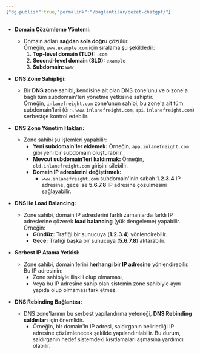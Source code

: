 ```yaml
---
{"dg-publish":true,"permalink":"/baglantilar/oezet-chatgpt/"}
---
```


- **Domain Çözümleme Yöntemi:**
    
    - Domain adları **sağdan sola doğru** çözülür.  
        Örneğin, `www.example.com` için sıralama şu şekildedir:
        1. **Top-level domain (TLD):** `.com`
        2. **Second-level domain (SLD):** `example`
        3. **Subdomain:** `www`
- **DNS Zone Sahipliği:**
    
    - Bir **DNS zone** sahibi, kendisine ait olan DNS zone'unu ve o zone'a bağlı tüm subdomain'leri yönetme yetkisine sahiptir.  
        Örneğin, `inlanefreight.com` zone'unun sahibi, bu zone'a ait tüm subdomain'leri (örn. `www.inlanefreight.com`, `api.inlanefreight.com`) serbestçe kontrol edebilir.
- **DNS Zone Yönetim Hakları:**
    
    - Zone sahibi şu işlemleri yapabilir:
        - **Yeni subdomain'ler eklemek:** Örneğin, `app.inlanefreight.com` gibi yeni bir subdomain oluşturabilir.
        - **Mevcut subdomain'leri kaldırmak:** Örneğin, `old.inlanefreight.com` girişini silebilir.
        - **Domain IP adreslerini değiştirmek:**
            - `www.inlanefreight.com` subdomain'inin sabah **1.2.3.4** IP adresine, gece ise **5.6.7.8** IP adresine çözülmesini sağlayabilir.
- **DNS ile Load Balancing:**
    
    - Zone sahibi, domain IP adreslerini farklı zamanlarda farklı IP adreslerine çözerek **load balancing** (yük dengeleme) yapabilir.  
        Örneğin:
        - **Gündüz:** Trafiği bir sunucuya (**1.2.3.4**) yönlendirebilir.
        - **Gece:** Trafiği başka bir sunucuya (**5.6.7.8**) aktarabilir.
- **Serbest IP Atama Yetkisi:**
    
    - Zone sahibi, domain'lerini **herhangi bir IP adresine** yönlendirebilir. Bu IP adresinin:
        - Zone sahibiyle ilişkili olup olmaması,
        - Veya bu IP adresine sahip olan sistemin zone sahibiyle aynı yapıda olup olmaması fark etmez.
- **DNS Rebinding Bağlantısı:**
    
    - DNS zone'larının bu serbest yapılandırma yeteneği, **DNS Rebinding saldırıları** için önemlidir.
        - Örneğin, bir domain'in IP adresi, saldırganın belirlediği IP adresine çözümlenecek şekilde yapılandırılabilir. Bu durum, saldırganın hedef sistemdeki kısıtlamaları aşmasına yardımcı olabilir.